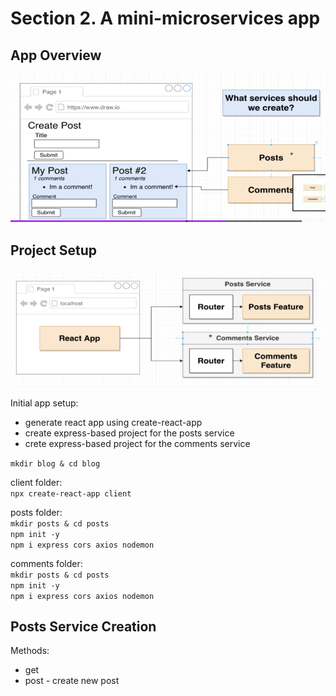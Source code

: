# Section 2. A mini-microservices app

## App Overview

![img.png](images-notes/app-overview-1.png)

## Project Setup
![img.png](images-notes/project-setup-1.png)

Initial app setup:
- generate react app using create-react-app  
- create express-based project for the posts service
- crete express-based project for the comments service 

`mkdir blog & cd blog`  

client folder:  
`npx create-react-app client`  

posts folder:  
`mkdir posts & cd posts`  
`npm init -y`  
`npm i express cors axios nodemon`  

comments folder:  
`mkdir posts & cd posts`  
`npm init -y`  
`npm i express cors axios nodemon`  

## Posts Service Creation
Methods:
- get
- post - create new post
